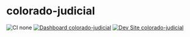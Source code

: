 # colorado-judicial

![CI none](https://img.shields.io/badge/ci-none-orange.svg)
[![Dashboard colorado-judicial](https://img.shields.io/badge/dashboard-colorado_judicial-yellow.svg)](https://dashboard.pantheon.io/sites/cb532997-7392-4556-8c39-07f3b7dc1177#dev/code)
[![Dev Site colorado-judicial](https://img.shields.io/badge/site-colorado_judicial-blue.svg)](http://dev-colorado-judicial.pantheonsite.io/)